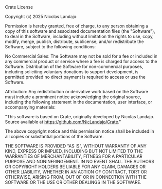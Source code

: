 Crate License

Copyright (c) 2025 Nicolas Landajo

Permission is hereby granted, free of charge, to any person obtaining a copy of this software
and associated documentation files (the "Software"), to deal in the Software, including without
limitation the rights to use, copy, modify, merge, publish, distribute, sublicense, and/or
redistribute the Software, subject to the following conditions:

No Commercial Sales: The Software may not be sold for a fee or included in
any commercial product or service where a fee is charged for access to the Software.
Distribution of the Software for non-commercial purposes, including soliciting voluntary
donations to support development, is permitted provided no direct payment is required to
access or use the Software.

Attribution: Any redistribution or derivative work based on the Software must include a prominent
notice acknowledging the original source, including the following statement in the documentation,
user interface, or accompanying materials:

"This software is based on Crate, originally developed by Nicolas Landajo.
Source available at https://github.com/NicLandajo/Crate."

The above copyright notice and this permission notice shall be included in all copies or substantial
portions of the Software.

THE SOFTWARE IS PROVIDED "AS IS", WITHOUT WARRANTY OF ANY KIND, EXPRESS OR IMPLIED, INCLUDING BUT NOT LIMITED
TO THE WARRANTIES OF MERCHANTABILITY, FITNESS FOR A PARTICULAR PURPOSE AND NONINFRINGEMENT. IN NO EVENT SHALL
THE AUTHORS OR COPYRIGHT HOLDERS BE LIABLE FOR ANY CLAIM, DAMAGES OR OTHER LIABILITY, WHETHER IN AN ACTION OF
CONTRACT, TORT OR OTHERWISE, ARISING FROM, OUT OF OR IN CONNECTION WITH THE SOFTWARE OR THE USE OR OTHER DEALINGS
IN THE SOFTWARE.
